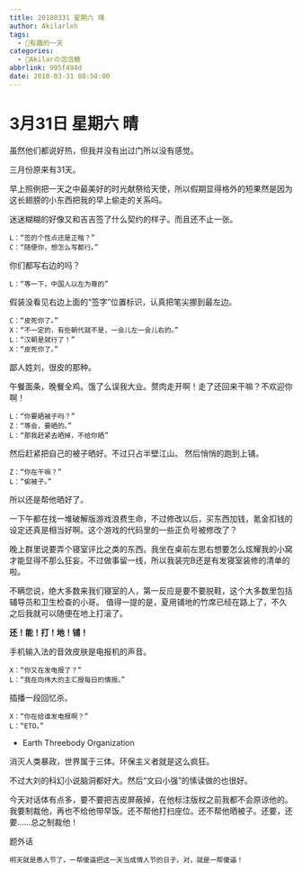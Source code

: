 ```yaml
---
title: 20180331 星期六 晴
author: Akilarlxh
tags:
  - 💖有趣的一天
categories:
  - 🍬Akilarの泡泡糖
abbrlink: 995f494d
date: 2018-03-31 08:58:00
---
```

# 3月31日 星期六 晴
虽然他们都说好热，但我并没有出过门所以没有感觉。

三月份原来有31天。

早上照例把一天之中最美好的时光献祭给天使，所以假期显得格外的短果然是因为这长翅膀的小东西把我的早上偷走的关系吗。

迷迷糊糊的好像又和吉吉签了什么契约的样子。而且还不止一张。
```
L：“签的个性点还是正楷？”
C：“随便你，想怎么写都行。”
```
你们都写右边的吗？
```
L：“等一下，中国人以左为尊的”
```
假装没看见右边上面的“签字”位置标识，认真把笔尖挪到最左边。
```
C：“皮死你了。”
X：“不一定的，有些朝代就不是，一会儿左一会儿右的。”
L：“汉朝是就行了！”
X：“皮死你了。”
```
鄙人姓刘，很皮的那种。

午餐面条，晚餐全鸡。饿了么误我大业。赘肉走开啊！走了还回来干嘛？不欢迎你啊！
```
L：“你要晒被子吗？”
Z：“等会，要晒的。”
L：“那我赶紧去晒掉，不给你晒”
```
然后赶紧把自己的被子晒好。不过只占半壁江山。
然后悄悄的跑到上铺。
```
Z：“你在干嘛？”
L：“偷被子。”
```
所以还是帮他晒好了。

一下午都在找一堆破解版游戏浪费生命，不过修改以后，买东西加钱，氪金扣钱的设定还真是相当好啊。这个游戏的代码里的一些正负号被修改了？

晚上群里说要弄个寝室评比之类的东西。我坐在桌前左思右想要怎么炫耀我的小窝才能显得不那么狂妄。不过做事留一线，所以我装完B还是有发寝室装修的清单的啦。

不瞒您说，绝大多数来我们寝室的人，第一反应是要不要脱鞋，这个大多数里包括辅导员和卫生检查的小哥。
值得一提的是，夏用铺地的竹席已经在路上了，不久之后我就可以随便在地上打滚了。

**还！能！打！地！铺！**

手机输入法的音效皮肤是电报机的声音。
```
X：“你又在发电报了？”
L：“我在向伟大的主汇报每日的情报。”
```
插播一段回忆杀。
```
X：“你在给谁发电报啊？”
L：“ETO。”
```
- Earth Threebody Organization

消灭人类暴政，世界属于三体。环保主义者就是这么疯狂。

不过大刘的科幻小说脑洞都好大。然后“文曰小强”的愫读做的也很好。

今天对话体有点多，要不要把吉皮屏蔽掉，在他标注版权之前我都不会原谅他的。我要制裁他，再也不给他带早饭。还不帮他打扫座位。还不帮他晒被子。还要，还要……总之制裁他！

题外话
```
明天就是愚人节了，一帮傻逼把这一天当成情人节的日子。对，就是一帮傻逼！
```